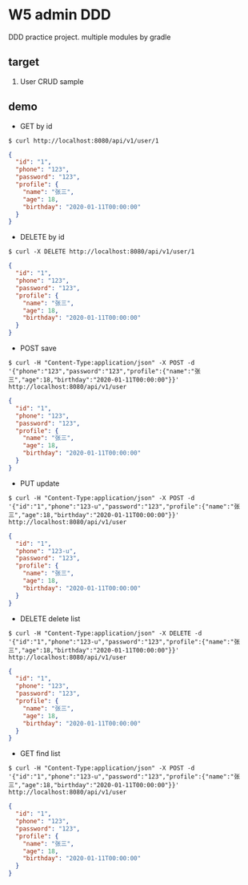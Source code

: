 # W5 admin DDD

DDD practice project. multiple modules by gradle

## target

1. User CRUD sample

## demo

- GET by id

```shell
$ curl http://localhost:8080/api/v1/user/1
```

```json
{
  "id": "1",
  "phone": "123",
  "password": "123",
  "profile": {
    "name": "张三",
    "age": 18,
    "birthday": "2020-01-11T00:00:00"
  }
}
```

- DELETE by id

```shell
$ curl -X DELETE http://localhost:8080/api/v1/user/1
```

```json
{
  "id": "1",
  "phone": "123",
  "password": "123",
  "profile": {
    "name": "张三",
    "age": 18,
    "birthday": "2020-01-11T00:00:00"
  }
}
```

- POST save

```shell
$ curl -H "Content-Type:application/json" -X POST -d '{"phone":"123","password":"123","profile":{"name":"张三","age":18,"birthday":"2020-01-11T00:00:00"}}' http://localhost:8080/api/v1/user
```

```json
{
  "id": "1",
  "phone": "123",
  "password": "123",
  "profile": {
    "name": "张三",
    "age": 18,
    "birthday": "2020-01-11T00:00:00"
  }
}
```

- PUT update

```shell
$ curl -H "Content-Type:application/json" -X POST -d '{"id":"1","phone":"123-u","password":"123","profile":{"name":"张三","age":18,"birthday":"2020-01-11T00:00:00"}}' http://localhost:8080/api/v1/user
```

```json
{
  "id": "1",
  "phone": "123-u",
  "password": "123",
  "profile": {
    "name": "张三",
    "age": 18,
    "birthday": "2020-01-11T00:00:00"
  }
}
```

- DELETE delete list

```shell
$ curl -H "Content-Type:application/json" -X DELETE -d '{"id":"1","phone":"123-u","password":"123","profile":{"name":"张三","age":18,"birthday":"2020-01-11T00:00:00"}}' http://localhost:8080/api/v1/user
```

```json
{
  "id": "1",
  "phone": "123",
  "password": "123",
  "profile": {
    "name": "张三",
    "age": 18,
    "birthday": "2020-01-11T00:00:00"
  }
}
```

- GET find list

```shell
$ curl -H "Content-Type:application/json" -X POST -d '{"id":"1","phone":"123-u","password":"123","profile":{"name":"张三","age":18,"birthday":"2020-01-11T00:00:00"}}' http://localhost:8080/api/v1/user
```

```json
{
  "id": "1",
  "phone": "123",
  "password": "123",
  "profile": {
    "name": "张三",
    "age": 18,
    "birthday": "2020-01-11T00:00:00"
  }
}
```
